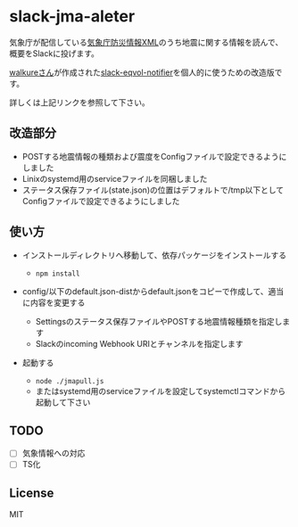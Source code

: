 # slack-jma-aleter

気象庁が配信している[気象庁防災情報XML](http://xml.kishou.go.jp/)のうち地震に関する情報を読んで、概要をSlackに投げます。

[walkureさん](https://github.com/walkure)が作成された[slack-eqvol-notifier](https://github.com/walkure/slack-eqvol-notifier)を個人的に使うための改造版です。

詳しくは上記リンクを参照して下さい。

## 改造部分

- POSTする地震情報の種類および震度をConfigファイルで設定できるようにしました
- Linixのsystemd用のserviceファイルを同梱しました
- ステータス保存ファイル(state.json)の位置はデフォルトで/tmp以下としてConfigファイルで設定できるようにしました

## 使い方

- インストールディレクトリへ移動して、依存パッケージをインストールする

  - ` npm install `

- config/以下のdefault.json-distからdefault.jsonをコピーで作成して、適当に内容を変更する

  - Settingsのステータス保存ファイルやPOSTする地震情報種類を指定します
  - Slackのincoming Webhook URIとチャンネルを指定します

- 起動する

  - ` node ./jmapull.js `
  - またはsystemd用のserviceファイルを設定してsystemctlコマンドから起動して下さい

## TODO

- [ ] 気象情報への対応
- [ ] TS化

## License

MIT
